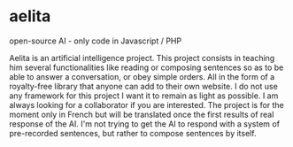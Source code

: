 # aelita
open-source AI - only code in Javascript / PHP

Aelita is an artificial intelligence project.
This project consists in teaching him several functionalities like reading or composing sentences so as to be able to answer a conversation, or obey simple orders.
All in the form of a royalty-free library that anyone can add to their own website.
I do not use any framework for this project I want it to remain as light as possible.
I am always looking for a collaborator if you are interested.
The project is for the moment only in French but will be translated once the first results of real response of the AI.
I'm not trying to get the AI to respond with a system of pre-recorded sentences, but rather to compose sentences by itself.
